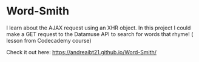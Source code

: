 # Word-Smith
I learn about the AJAX request using an XHR object. In this project I could make a GET request to the Datamuse API to search for words that rhyme! ( lesson from Codecademy course)

Check it out here: https://andreaibt21.github.io/Word-Smith/
